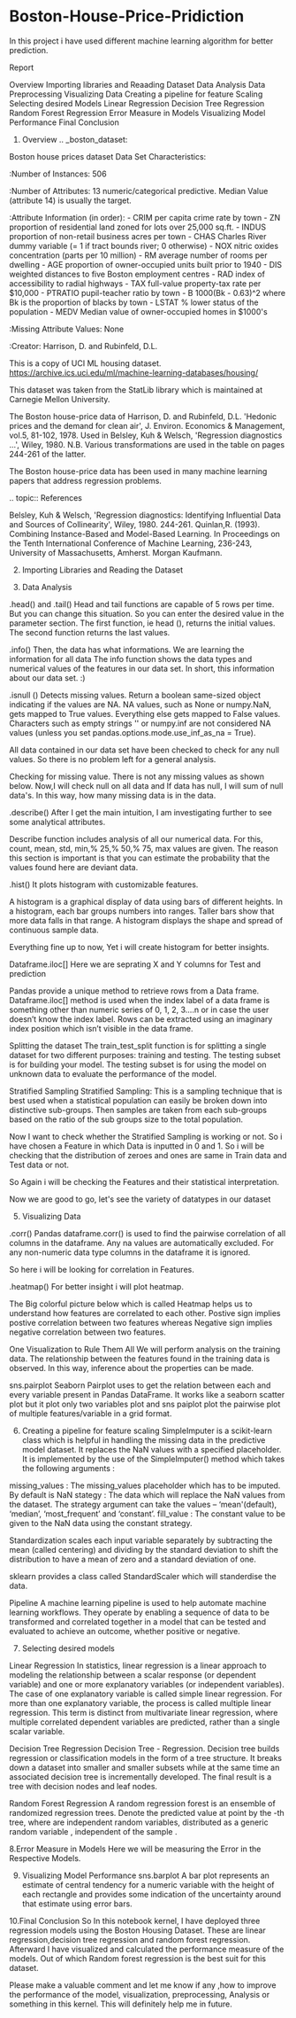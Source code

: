 # Boston-House-Price-Pridiction
In this project i have used different machine learning algorithm for better prediction.


Report

Overview
Importing libraries and Reaading Dataset
Data Analysis
Data Preprocessing
Visualizing Data
Creating a pipeline for feature Scaling
Selecting desired Models
Linear Regression
Decision Tree Regression
Random Forest Regression
Error Measure in Models
Visualizing Model Performance
Final Conclusion







1. Overview 
.. _boston_dataset:

Boston house prices dataset
Data Set Characteristics:

:Number of Instances: 506 

:Number of Attributes: 13 numeric/categorical predictive. Median Value (attribute 14) is usually the target.

:Attribute Information (in order):
    - CRIM     per capita crime rate by town
    - ZN       proportion of residential land zoned for lots over 25,000 sq.ft.
    - INDUS    proportion of non-retail business acres per town
    - CHAS     Charles River dummy variable (= 1 if tract bounds river; 0 otherwise)
    - NOX      nitric oxides concentration (parts per 10 million)
    - RM       average number of rooms per dwelling
    - AGE      proportion of owner-occupied units built prior to 1940
    - DIS      weighted distances to five Boston employment centres
    - RAD      index of accessibility to radial highways
    - TAX      full-value property-tax rate per $10,000
    - PTRATIO  pupil-teacher ratio by town
    - B        1000(Bk - 0.63)^2 where Bk is the proportion of blacks by town
    - LSTAT    % lower status of the population
    - MEDV     Median value of owner-occupied homes in $1000's

:Missing Attribute Values: None

:Creator: Harrison, D. and Rubinfeld, D.L.

This is a copy of UCI ML housing dataset. https://archive.ics.uci.edu/ml/machine-learning-databases/housing/

This dataset was taken from the StatLib library which is maintained at Carnegie Mellon University.

The Boston house-price data of Harrison, D. and Rubinfeld, D.L. 'Hedonic prices and the demand for clean air', J. Environ. Economics & Management, vol.5, 81-102, 1978. Used in Belsley, Kuh & Welsch, 'Regression diagnostics ...', Wiley, 1980. N.B. Various transformations are used in the table on pages 244-261 of the latter.

The Boston house-price data has been used in many machine learning papers that address regression problems.

.. topic:: References

Belsley, Kuh & Welsch, 'Regression diagnostics: Identifying Influential Data and Sources of Collinearity', Wiley, 1980. 244-261.
Quinlan,R. (1993). Combining Instance-Based and Model-Based Learning. In Proceedings on the Tenth International Conference of Machine Learning, 236-243, University of Massachusetts, Amherst. Morgan Kaufmann.



2. Importing Libraries and Reading the Dataset 

3. Data Analysis 

.head() and .tail()
Head and tail functions are capable of 5 rows per time. But you can change this situation. So you can enter the desired value in the parameter section. The first function, ie head (), returns the initial values. The second function returns the last values.


.info()
Then, the data has what informations. We are learning the information for all data
The info function shows the data types and numerical values of the features in our data set. In short, this information about our data set. :)



.isnull () Detects missing values.
Return a boolean same-sized object indicating if the values are NA. NA values, such as None or numpy.NaN, gets mapped to True values. Everything else gets mapped to False values. Characters such as empty strings '' or numpy.inf are not considered NA values (unless you set pandas.options.mode.use_inf_as_na = True).



All data contained in our data set have been checked to check for any null values. So there is no problem left for a general analysis.

Checking for missing value. There is not any missing values as shown below. Now,I will check null on all data and If data has null, I will sum of null data's. In this way, how many missing data is in the data.



.describe()
After I get the main intuition, I am investigating further to see some analytical attributes.

Describe function includes analysis of all our numerical data. For this, count, mean, std, min,% 25,% 50,% 75, max values are given. The reason this section is important is that you can estimate the probability that the values found here are deviant data.



.hist()
It plots histogram with customizable features.

A histogram is a graphical display of data using bars of different heights. In a histogram, each bar groups numbers into ranges. Taller bars show that more data falls in that range. A histogram displays the shape and spread of continuous sample data.

Everything fine up to now, Yet i will create histogram for better insights.



Dataframe.iloc[]
Here we are seprating X and Y columns for Test and prediction

Pandas provide a unique method to retrieve rows from a Data frame. Dataframe.iloc[] method is used when the index label of a data frame is something other than numeric series of 0, 1, 2, 3….n or in case the user doesn’t know the index label. Rows can be extracted using an imaginary index position which isn’t visible in the data frame.


Splitting the dataset
The train_test_split function is for splitting a single dataset for two different purposes: training and testing. The testing subset is for building your model. The testing subset is for using the model on unknown data to evaluate the performance of the model.



Stratified Sampling
Stratified Sampling: This is a sampling technique that is best used when a statistical population can easily be broken down into distinctive sub-groups. Then samples are taken from each sub-groups based on the ratio of the sub groups size to the total population.


Now I want to check whether the Stratified Sampling is working or not. So i have chosen a Feature in which Data is inputted in 0 and 1. So i will be checking that the distribution of zeroes and ones are same in Train data and Test data or not.

So Again i will be checking the Features and their statistical interpretation.

Now we are good to go, let's see the variety of datatypes in our dataset


5. Visualizing Data 

.corr()
Pandas dataframe.corr() is used to find the pairwise correlation of all columns in the dataframe. Any na values are automatically excluded. For any non-numeric data type columns in the dataframe it is ignored.

So here i will be looking for correlation in Features.


.heatmap()
For better insight i will plot heatmap.

The Big colorful picture below which is called Heatmap helps us to understand how features are correlated to each other. Postive sign implies postive correlation between two features whereas Negative sign implies negative correlation between two features.


One Visualization to Rule Them All
We will perform analysis on the training data. The relationship between the features found in the training data is observed. In this way, inference about the properties can be made.

sns.pairplot
Seaborn Pairplot uses to get the relation between each and every variable present in Pandas DataFrame. It works like a seaborn scatter plot but it plot only two variables plot and sns paiplot plot the pairwise plot of multiple features/variable in a grid format.


6. Creating a pipeline for feature scaling 
SimpleImputer
is a scikit-learn class which is helpful in handling the missing data in the predictive model dataset. It replaces the NaN values with a specified placeholder. It is implemented by the use of the SimpleImputer() method which takes the following arguments :

missing_values : The missing_values placeholder which has to be imputed. By default is NaN stategy : The data which will replace the NaN values from the dataset. The strategy argument can take the values – ‘mean'(default), ‘median’, ‘most_frequent’ and ‘constant’. fill_value : The constant value to be given to the NaN data using the constant strategy.

Standardization
scales each input variable separately by subtracting the mean (called centering) and dividing by the standard deviation to shift the distribution to have a mean of zero and a standard deviation of one.


sklearn provides a class called StandardScaler which will standerdise the data.

Pipeline
A machine learning pipeline is used to help automate machine learning workflows. They operate by enabling a sequence of data to be transformed and correlated together in a model that can be tested and evaluated to achieve an outcome, whether positive or negative.


7. Selecting desired models 

Linear Regression 
In statistics, linear regression is a linear approach to modeling the relationship between a scalar response (or dependent variable) and one or more explanatory variables (or independent variables). The case of one explanatory variable is called simple linear regression. For more than one explanatory variable, the process is called multiple linear regression. This term is distinct from multivariate linear regression, where multiple correlated dependent variables are predicted, rather than a single scalar variable.



Decision Tree Regression 
Decision Tree - Regression. Decision tree builds regression or classification models in the form of a tree structure. It breaks down a dataset into smaller and smaller subsets while at the same time an associated decision tree is incrementally developed. The final result is a tree with decision nodes and leaf nodes.


Random Forest Regression 
A random regression forest is an ensemble of randomized regression trees. Denote the predicted value at point by the -th tree, where are independent random variables, distributed as a generic random variable , independent of the sample .



8.Error Measure in Models 
Here we will be measuring the Error in the Respective Models.


9. Visualizing Model Performance
sns.barplot
A bar plot represents an estimate of central tendency for a numeric variable with the height of each rectangle and provides some indication of the uncertainty around that estimate using error bars.


10.Final Conclusion 
So In this notebook kernel, I have deployed three regression models using the Boston Housing Dataset. These are linear regression,decision tree regression and random forest regression. Afterward I have visualized and calculated the performance measure of the models. Out of which Random forest regression is the best suit for this dataset.

Please make a valuable comment and let me know if any ,how to improve the performance of the model, visualization, preprocessing, Analysis or something in this kernel. This will definitely help me in future.
